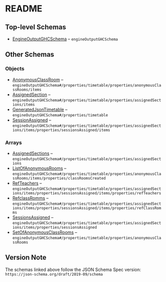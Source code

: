 # README

## Top-level Schemas

-   [EngineOutputGHCSchema](./ghcoutput.md "Schema document to format in Json the timetable created by PenalaraGHC") – `engineOutputGHCSchema`

## Other Schemas

### Objects

-   [AnonymousClassRoom](./ghcoutput-properties-generatedjsontimetable-properties-setofanonymousclassrooms-anonymousclassroom.md "Object with anonymous classrooms created in a set of classrooms") – `engineOutputGHCSchema#/properties/timetable/properties/anonymousClassRooms/items`
-   [AssignedSection](./ghcoutput-properties-generatedjsontimetable-properties-assignedsections-assignedsection.md "Section with one class units (or on call hours) assigned") – `engineOutputGHCSchema#/properties/timetable/properties/assignedSections/items`
-   [GeneratedJsonTimetable](./ghcoutput-properties-generatedjsontimetable.md "Object with timetable specification resolved") – `engineOutputGHCSchema#/properties/timetable`
-   [SessionAssigned](./ghcoutput-properties-generatedjsontimetable-properties-assignedsections-assignedsection-properties-sessionsassigned-sessionassigned.md "Class unit or on call hour assigned in the timetable") – `engineOutputGHCSchema#/properties/timetable/properties/assignedSections/items/properties/sessionsAssigned/items`

### Arrays

-   [AssignedSections](./ghcoutput-properties-generatedjsontimetable-properties-assignedsections.md "List of sections assigned in the Timetable") – `engineOutputGHCSchema#/properties/timetable/properties/assignedSections`
-   [ListOfAnonymousRooms](./ghcoutput-properties-generatedjsontimetable-properties-setofanonymousclassrooms-anonymousclassroom-properties-listofanonymousrooms.md "List of anonymous classroom created in one set of classrooms") – `engineOutputGHCSchema#/properties/timetable/properties/anonymousClassRooms/items/properties/classRoomsCreated`
-   [RefTeachers](./ghcoutput-properties-generatedjsontimetable-properties-assignedsections-assignedsection-properties-sessionsassigned-sessionassigned-properties-refteachers.md "List of teachers assigned to the class unit") – `engineOutputGHCSchema#/properties/timetable/properties/assignedSections/items/properties/sessionsAssigned/items/properties/refTeachers`
-   [RefclassRomms](./ghcoutput-properties-generatedjsontimetable-properties-assignedsections-assignedsection-properties-sessionsassigned-sessionassigned-properties-refclassromms.md "List of classrooms assigned to teach the class unit") – `engineOutputGHCSchema#/properties/timetable/properties/assignedSections/items/properties/sessionsAssigned/items/properties/refClassRomms`
-   [SessionsAssigned](./ghcoutput-properties-generatedjsontimetable-properties-assignedsections-assignedsection-properties-sessionsassigned.md "List of class units and on call hours assigned in the section") – `engineOutputGHCSchema#/properties/timetable/properties/assignedSections/items/properties/sessionsAssigned`
-   [SetOfAnonymousClassRooms](./ghcoutput-properties-generatedjsontimetable-properties-setofanonymousclassrooms.md "Collection with anonymous classrooms created by the engine") – `engineOutputGHCSchema#/properties/timetable/properties/anonymousClassRooms`

## Version Note

The schemas linked above follow the JSON Schema Spec version: `https://json-schema.org/draft/2019-09/schema`
